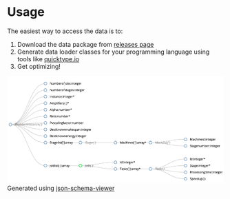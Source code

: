 # Usage

The easiest way to access the data is to:

1. Download the data package from [releases page](https://github.com/prescriptiveanalytics/hgb-ai-data-energy-aware-production/releases)
2. Generate data loader classes for your programming language using tools like [quicktype.io](https://quicktype.io/)
3. Get optimizing!

![JSON Schema of a Problem Instance](figures/schema.png)
Generated using [json-schema-viewer](https://navneethg.github.io/jsonschemaviewer/)